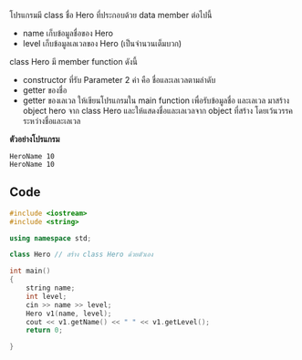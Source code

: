 โปรแกรมมี class ชื่อ Hero ที่ประกอบด้วย data member ต่อไปนี้

* name เก็บข้อมูลชื่อของ Hero
* level เก็บข้อมูลเลเวลของ Hero (เป็นจำนวนเต็มบวก)

class Hero มี member function ดังนี้

* constructor ที่รับ Parameter 2 ค่า คือ ชื่อและเลเวลตามลำดับ
* getter ของชื่อ
* getter ของเลเวล
ให้เขียนโปรแกรมใน main function เพื่อรับข้อมูลชื่อ และเลเวล มาสร้าง object hero จาก class Hero
และให้แสดงชื่อและเลเวลจาก object ที่สร้าง โดยเว้นวรรคระหว่างชื่อและเลเวล  

**ตัวอย่างโปรแกรม**
```
HeroName 10
HeroName 10
```

## Code
```cpp
#include <iostream>
#include <string>

using namespace std;

class Hero // สร้าง class Hero ด้วยตัวเอง

int main()
{
    string name;
    int level;
    cin >> name >> level;
    Hero v1(name, level);
    cout << v1.getName() << " " << v1.getLevel();
    return 0;

}
```